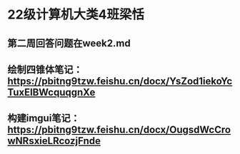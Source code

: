 # 22级计算机大类4班梁恬
## 第二周回答问题在week2.md
## 绘制四锥体笔记：https://pbitng9tzw.feishu.cn/docx/YsZod1iekoYcTuxElBWcquqgnXe
## 构建imgui笔记：https://pbitng9tzw.feishu.cn/docx/OugsdWcCrowNRsxieLRcozjFnde
